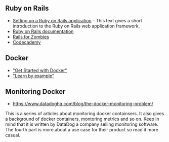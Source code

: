 
##  Ruby on Rails
* [Setting up a Ruby on Rails application](https://github.com/1dv032/syllabus/blob/master/resources/part_2/rubyonrails.md) -
This text gives a short introduction to the Ruby on Rails web application framework.
* [Ruby on Rails documentation](http://rubyonrails.org/)
* [Rails for Zombies](http://railsforzombies.org/)
* [Codecademy](https://www.codecademy.com/learn/learn-rails)

## Docker
* ["Get Started with Docker"](https://docs.docker.com/engine/getstarted/)
* ["Learn by example"](https://docs.docker.com/engine/tutorials/#/learn-by-example)

## Monitoring Docker
* https://www.datadoghq.com/blog/the-docker-monitoring-problem/

This is a series of articles about monitoring docker containsers. It also gives a background of docker containers, montoring metrics and so on. Keep in mind that it is written by DataDog a company selling monitoring software. The fourth part is more about a use case for their product so read it more casual.
